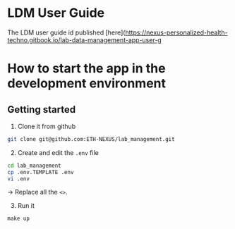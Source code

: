 # LDM User Guide

The LDM user guide id published [here](https://nexus-personalized-health-techno.gitbook.io/lab-data-management-app-user-g


# How to start the app in the development environment
## Getting started

1. Clone it from github

```bash
git clone git@github.com:ETH-NEXUS/lab_management.git
```

2. Create and edit the `.env` file

```bash
cd lab_management
cp .env.TEMPLATE .env
vi .env
```

&rarr; Replace all the `<>`.

3. Run it

```
make up
```

